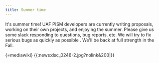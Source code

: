 ```yaml
---
title: Summer time
---
```


It's summer time! UAF PISM developers are currently writing proposals,
working on their own projects, and enjoying the summer. Please give us
some slack responding to questions, bug reports, etc. We will try to fix
serious bugs as quickly as possible . We'll be back at full strength in
the Fall.

{=mediawiki}
{{:news:dsc_0246-2.jpg?nolink&200|}}

